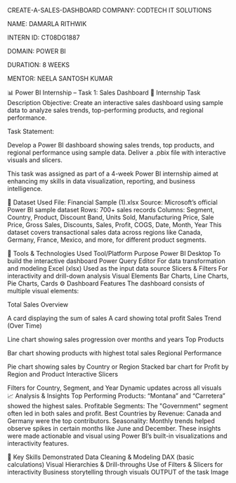 CREATE-A-SALES-DASHBOARD
COMPANY: CODTECH IT SOLUTIONS

NAME: DAMARLA RITHWIK

INTERN ID: CT08DG1887

DOMAIN: POWER BI

DURATION: 8 WEEKS

MENTOR: NEELA SANTOSH KUMAR

📊 Power BI Internship – Task 1: Sales Dashboard
🔖 Internship Task Description
Objective:
Create an interactive sales dashboard using sample data to analyze sales trends, top-performing products, and regional performance.

Task Statement:

Develop a Power BI dashboard showing sales trends, top products, and regional performance using sample data. Deliver a .pbix file with interactive visuals and slicers.

This task was assigned as part of a 4-week Power BI internship aimed at enhancing my skills in data visualization, reporting, and business intelligence.

📁 Dataset Used
File: Financial Sample (1).xlsx
Source: Microsoft’s official Power BI sample dataset
Rows: 700+ sales records
Columns: Segment, Country, Product, Discount Band, Units Sold, Manufacturing Price, Sale Price, Gross Sales, Discounts, Sales, Profit, COGS, Date, Month, Year
This dataset covers transactional sales data across regions like Canada, Germany, France, Mexico, and more, for different product segments.

🧰 Tools & Technologies Used
Tool/Platform	Purpose
Power BI Desktop	To build the interactive dashboard
Power Query Editor	For data transformation and modeling
Excel (xlsx)	Used as the input data source
Slicers & Filters	For interactivity and drill-down analysis
Visual Elements	Bar Charts, Line Charts, Pie Charts, Cards
⚙️ Dashboard Features
The dashboard consists of multiple visual elements:

Total Sales Overview

A card displaying the sum of sales
A card showing total profit
Sales Trend (Over Time)

Line chart showing sales progression over months and years
Top Products

Bar chart showing products with highest total sales
Regional Performance

Pie chart showing sales by Country or Region
Stacked bar chart for Profit by Region and Product
Interactive Slicers

Filters for Country, Segment, and Year
Dynamic updates across all visuals
📈 Analysis & Insights
Top Performing Products: “Montana” and “Carretera” showed the highest sales.
Profitable Segments: The "Government" segment often led in both sales and profit.
Best Countries by Revenue: Canada and Germany were the top contributors.
Seasonality: Monthly trends helped observe spikes in certain months like June and December.
These insights were made actionable and visual using Power BI’s built-in visualizations and interactivity features.

🧠 Key Skills Demonstrated
Data Cleaning & Modeling
DAX (basic calculations)
Visual Hierarchies & Drill-throughs
Use of Filters & Slicers for interactivity
Business storytelling through visuals
OUTPUT of the task
Image
